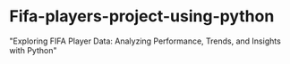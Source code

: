 # Fifa-players-project-using-python
"Exploring FIFA Player Data: Analyzing Performance, Trends, and Insights with Python"
